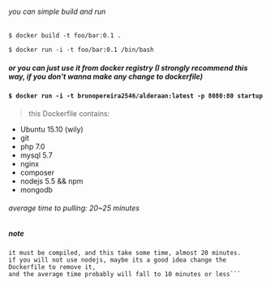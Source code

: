 ###### you can simple build and run

``` $ docker build -t foo/bar:0.1 . ```

``` $ docker run -i -t foo/bar:0.1 /bin/bash ```

##### or you can just use it from docker registry (I strongly recommend this way, if you don't wanna make any change to dockerfile)
#### ``` $ docker run -i -t brunopereira2546/alderaan:latest -p 8080:80 startup ```

> this Dockerfile contains:
  - Ubuntu 15.10 (wily)
  - git
  - php 7.0
  - mysql 5.7
  - nginx
  - composer
  - nodejs 5.5 && npm
  - mongodb

###### average time to pulling: 20~25 minutes

##### note
```this container uses the latest version of nodejs at this time (5.5) and for that reason, 
it must be compiled, and this take some time, almost 20 minutes.
if you will not use nodejs, maybe its a good idea change the Dockerfile to remove it,
and the average time probably will fall to 10 minutes or less```
